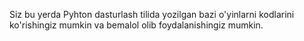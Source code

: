 Siz bu yerda Pyhton dasturlash tilida yozilgan bazi o'yinlarni kodlarini ko'rishingiz mumkin va bemalol olib foydalanishingiz mumkin.
